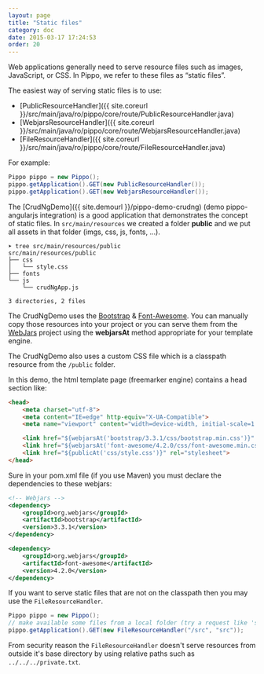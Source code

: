 ```yaml
---
layout: page
title: "Static files"
category: doc
date: 2015-03-17 17:24:53
order: 20
---
```


Web applications generally need to serve resource files such as images, JavaScript, or CSS. In Pippo, we refer to these files as “static files”.

The easiest way of serving static files is to use:

- [PublicResourceHandler]({{ site.coreurl }}/src/main/java/ro/pippo/core/route/PublicResourceHandler.java)
- [WebjarsResourceHandler]({{ site.coreurl }}/src/main/java/ro/pippo/core/route/WebjarsResourceHandler.java)
- [FileResourceHandler]({{ site.coreurl }}/src/main/java/ro/pippo/core/route/FileResourceHandler.java)

For example:

```java
Pippo pippo = new Pippo();
pippo.getApplication().GET(new PublicResourceHandler());
pippo.getApplication().GET(new WebjarsResourceHandler());
```

The [CrudNgDemo]({{ site.demourl }}/pippo-demo-crudng) (demo pippo-angularjs integration) is a good application that demonstrates the concept of static files. 
In `src/main/resources` we created a folder __public__ and we put all assets in that folder (imgs, css, js, fonts, ...).

```
➤ tree src/main/resources/public
src/main/resources/public
├── css
│   └── style.css
├── fonts
└── js
    └── crudNgApp.js

3 directories, 2 files
```

The CrudNgDemo uses the [Bootstrap](http://getbootstrap.com/) & [Font-Awesome](http://fortawesome.github.io/Font-Awesome). You can manually copy those resources into your project or you can serve them from the [WebJars](http://www.webjars.org) project using the __webjarsAt__ method appropriate for your template engine.

The CrudNgDemo also uses a custom CSS file which is a classpath resource from the `/public` folder.

In this demo, the html template page (freemarker engine) contains a head section like:

```html
<head>
    <meta charset="utf-8">
    <meta content="IE=edge" http-equiv="X-UA-Compatible">
    <meta name="viewport" content="width=device-width, initial-scale=1.0">

    <link href="${webjarsAt('bootstrap/3.3.1/css/bootstrap.min.css')}" rel="stylesheet">
    <link href="${webjarsAt('font-awesome/4.2.0/css/font-awesome.min.css')}" rel="stylesheet">
    <link href="${publicAt('css/style.css')}" rel="stylesheet">
</head>
```

Sure in your pom.xml file (if you use Maven) you must declare the dependencies to these webjars:

```xml
<!-- Webjars -->
<dependency>
	<groupId>org.webjars</groupId>
	<artifactId>bootstrap</artifactId>
	<version>3.3.1</version>
</dependency>

<dependency>
	<groupId>org.webjars</groupId>
	<artifactId>font-awesome</artifactId>
	<version>4.2.0</version>
</dependency>
```

If you want to serve static files that are not on the classpath then you may use the `FileResourceHandler`.

```java
Pippo pippo = new Pippo();
// make available some files from a local folder (try a request like 'src/main/resources/simplelogger.properties')
pippo.getApplication().GET(new FileResourceHandler("/src", "src"));
```

From security reason the `FileResourceHandler` doesn't serve resources from outside it's base directory by using relative paths such as `../../../private.txt`.
